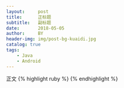 ```yaml
---
layout:     post
title:      正标题
subtitle:   副标题
date:       2018-05-05
author:     BY
header-img: img/post-bg-kuaidi.jpg
catalog: true
tags:
    - Java
    - Android
---
```

正文
{% highlight ruby %}
{% endhighlight %}